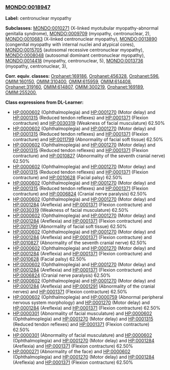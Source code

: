 
### [MONDO:0018947](http://purl.obolibrary.org/obo/MONDO_0018947)
**Label:** centronuclear myopathy

**Subclasses:** [MONDO:0010271](http://purl.obolibrary.org/obo/MONDO_0010271) (X-linked myotubular myopathy-abnormal genitalia syndrome), [MONDO:0009709](http://purl.obolibrary.org/obo/MONDO_0009709) (myopathy, centronuclear, 2), [MONDO:0010683](http://purl.obolibrary.org/obo/MONDO_0010683) (X-linked centronuclear myopathy), [MONDO:0013890](http://purl.obolibrary.org/obo/MONDO_0013890) (congenital myopathy with internal nuclei and atypical cores), [MONDO:0015705](http://purl.obolibrary.org/obo/MONDO_0015705) (autosomal recessive centronuclear myopathy), [MONDO:0008048](http://purl.obolibrary.org/obo/MONDO_0008048) (autosomal dominant centronuclear myopathy), [MONDO:0014418](http://purl.obolibrary.org/obo/MONDO_0014418) (myopathy, centronuclear, 5), [MONDO:0013736](http://purl.obolibrary.org/obo/MONDO_0013736) (myopathy, centronuclear, 3), 

**Corr. equiv. classes:** [Orphanet:169186](http://www.orpha.net/ORDO/Orphanet_169186), [Orphanet:456328](http://www.orpha.net/ORDO/Orphanet_456328), [Orphanet:596](http://www.orpha.net/ORDO/Orphanet_596), [OMIM:160150](http://purl.obolibrary.org/obo/OMIM_160150), [OMIM:310400](http://purl.obolibrary.org/obo/OMIM_310400), [OMIM:615959](http://purl.obolibrary.org/obo/OMIM_615959), [OMIM:614408](http://purl.obolibrary.org/obo/OMIM_614408), [Orphanet:319160](http://www.orpha.net/ORDO/Orphanet_319160), [OMIM:614807](http://purl.obolibrary.org/obo/OMIM_614807), [OMIM:300219](http://purl.obolibrary.org/obo/OMIM_300219), [Orphanet:169189](http://www.orpha.net/ORDO/Orphanet_169189), [OMIM:255200](http://purl.obolibrary.org/obo/OMIM_255200), 

**Class expressions from DL-Learner:**

- [HP:0000602](http://purl.obolibrary.org/obo/HP_0000602) (Ophthalmoplegia) and [HP:0001270](http://purl.obolibrary.org/obo/HP_0001270) (Motor delay) and [HP:0001315](http://purl.obolibrary.org/obo/HP_0001315) (Reduced tendon reflexes) and [HP:0001371](http://purl.obolibrary.org/obo/HP_0001371) (Flexion contracture) and [HP:0030319](http://purl.obolibrary.org/obo/HP_0030319) (Weakness of facial musculature) 62.50%
- [HP:0000602](http://purl.obolibrary.org/obo/HP_0000602) (Ophthalmoplegia) and [HP:0001270](http://purl.obolibrary.org/obo/HP_0001270) (Motor delay) and [HP:0001315](http://purl.obolibrary.org/obo/HP_0001315) (Reduced tendon reflexes) and [HP:0001371](http://purl.obolibrary.org/obo/HP_0001371) (Flexion contracture) and [HP:0011799](http://purl.obolibrary.org/obo/HP_0011799) (Abnormality of facial soft tissue) 62.50%
- [HP:0000602](http://purl.obolibrary.org/obo/HP_0000602) (Ophthalmoplegia) and [HP:0001270](http://purl.obolibrary.org/obo/HP_0001270) (Motor delay) and [HP:0001315](http://purl.obolibrary.org/obo/HP_0001315) (Reduced tendon reflexes) and [HP:0001371](http://purl.obolibrary.org/obo/HP_0001371) (Flexion contracture) and [HP:0010827](http://purl.obolibrary.org/obo/HP_0010827) (Abnormality of the seventh cranial nerve) 62.50%
- [HP:0000602](http://purl.obolibrary.org/obo/HP_0000602) (Ophthalmoplegia) and [HP:0001270](http://purl.obolibrary.org/obo/HP_0001270) (Motor delay) and [HP:0001315](http://purl.obolibrary.org/obo/HP_0001315) (Reduced tendon reflexes) and [HP:0001371](http://purl.obolibrary.org/obo/HP_0001371) (Flexion contracture) and [HP:0010628](http://purl.obolibrary.org/obo/HP_0010628) (Facial palsy) 62.50%
- [HP:0000602](http://purl.obolibrary.org/obo/HP_0000602) (Ophthalmoplegia) and [HP:0001270](http://purl.obolibrary.org/obo/HP_0001270) (Motor delay) and [HP:0001315](http://purl.obolibrary.org/obo/HP_0001315) (Reduced tendon reflexes) and [HP:0001371](http://purl.obolibrary.org/obo/HP_0001371) (Flexion contracture) and [HP:0006824](http://purl.obolibrary.org/obo/HP_0006824) (Cranial nerve paralysis) 62.50%
- [HP:0000602](http://purl.obolibrary.org/obo/HP_0000602) (Ophthalmoplegia) and [HP:0001270](http://purl.obolibrary.org/obo/HP_0001270) (Motor delay) and [HP:0001284](http://purl.obolibrary.org/obo/HP_0001284) (Areflexia) and [HP:0001371](http://purl.obolibrary.org/obo/HP_0001371) (Flexion contracture) and [HP:0030319](http://purl.obolibrary.org/obo/HP_0030319) (Weakness of facial musculature) 62.50%
- [HP:0000602](http://purl.obolibrary.org/obo/HP_0000602) (Ophthalmoplegia) and [HP:0001270](http://purl.obolibrary.org/obo/HP_0001270) (Motor delay) and [HP:0001284](http://purl.obolibrary.org/obo/HP_0001284) (Areflexia) and [HP:0001371](http://purl.obolibrary.org/obo/HP_0001371) (Flexion contracture) and [HP:0011799](http://purl.obolibrary.org/obo/HP_0011799) (Abnormality of facial soft tissue) 62.50%
- [HP:0000602](http://purl.obolibrary.org/obo/HP_0000602) (Ophthalmoplegia) and [HP:0001270](http://purl.obolibrary.org/obo/HP_0001270) (Motor delay) and [HP:0001284](http://purl.obolibrary.org/obo/HP_0001284) (Areflexia) and [HP:0001371](http://purl.obolibrary.org/obo/HP_0001371) (Flexion contracture) and [HP:0010827](http://purl.obolibrary.org/obo/HP_0010827) (Abnormality of the seventh cranial nerve) 62.50%
- [HP:0000602](http://purl.obolibrary.org/obo/HP_0000602) (Ophthalmoplegia) and [HP:0001270](http://purl.obolibrary.org/obo/HP_0001270) (Motor delay) and [HP:0001284](http://purl.obolibrary.org/obo/HP_0001284) (Areflexia) and [HP:0001371](http://purl.obolibrary.org/obo/HP_0001371) (Flexion contracture) and [HP:0010628](http://purl.obolibrary.org/obo/HP_0010628) (Facial palsy) 62.50%
- [HP:0000602](http://purl.obolibrary.org/obo/HP_0000602) (Ophthalmoplegia) and [HP:0001270](http://purl.obolibrary.org/obo/HP_0001270) (Motor delay) and [HP:0001284](http://purl.obolibrary.org/obo/HP_0001284) (Areflexia) and [HP:0001371](http://purl.obolibrary.org/obo/HP_0001371) (Flexion contracture) and [HP:0006824](http://purl.obolibrary.org/obo/HP_0006824) (Cranial nerve paralysis) 62.50%
- [HP:0000602](http://purl.obolibrary.org/obo/HP_0000602) (Ophthalmoplegia) and [HP:0001270](http://purl.obolibrary.org/obo/HP_0001270) (Motor delay) and [HP:0001284](http://purl.obolibrary.org/obo/HP_0001284) (Areflexia) and [HP:0001291](http://purl.obolibrary.org/obo/HP_0001291) (Abnormality of the cranial nerves) and [HP:0001371](http://purl.obolibrary.org/obo/HP_0001371) (Flexion contracture) 62.50%
- [HP:0000602](http://purl.obolibrary.org/obo/HP_0000602) (Ophthalmoplegia) and [HP:0000759](http://purl.obolibrary.org/obo/HP_0000759) (Abnormal peripheral nervous system morphology) and [HP:0001270](http://purl.obolibrary.org/obo/HP_0001270) (Motor delay) and [HP:0001284](http://purl.obolibrary.org/obo/HP_0001284) (Areflexia) and [HP:0001371](http://purl.obolibrary.org/obo/HP_0001371) (Flexion contracture) 62.50%
- [HP:0000301](http://purl.obolibrary.org/obo/HP_0000301) (Abnormality of facial musculature) and [HP:0000602](http://purl.obolibrary.org/obo/HP_0000602) (Ophthalmoplegia) and [HP:0001270](http://purl.obolibrary.org/obo/HP_0001270) (Motor delay) and [HP:0001315](http://purl.obolibrary.org/obo/HP_0001315) (Reduced tendon reflexes) and [HP:0001371](http://purl.obolibrary.org/obo/HP_0001371) (Flexion contracture) 62.50%
- [HP:0000301](http://purl.obolibrary.org/obo/HP_0000301) (Abnormality of facial musculature) and [HP:0000602](http://purl.obolibrary.org/obo/HP_0000602) (Ophthalmoplegia) and [HP:0001270](http://purl.obolibrary.org/obo/HP_0001270) (Motor delay) and [HP:0001284](http://purl.obolibrary.org/obo/HP_0001284) (Areflexia) and [HP:0001371](http://purl.obolibrary.org/obo/HP_0001371) (Flexion contracture) 62.50%
- [HP:0000271](http://purl.obolibrary.org/obo/HP_0000271) (Abnormality of the face) and [HP:0000602](http://purl.obolibrary.org/obo/HP_0000602) (Ophthalmoplegia) and [HP:0001270](http://purl.obolibrary.org/obo/HP_0001270) (Motor delay) and [HP:0001284](http://purl.obolibrary.org/obo/HP_0001284) (Areflexia) and [HP:0001371](http://purl.obolibrary.org/obo/HP_0001371) (Flexion contracture) 62.50%


